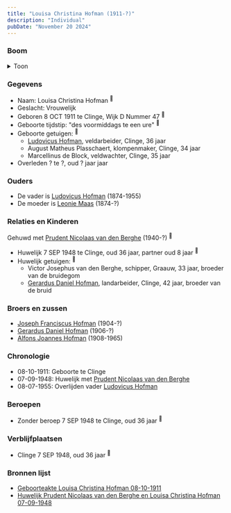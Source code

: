 ```yaml
---
title: "Louisa Christina Hofman (1911-?)"
description: "Individual"
pubDate: "November 20 2024"
---
```


### Boom
<details><summary>Toon</summary>

![test](https://www.plantuml.com/plantuml/svg/fPDDJnin48Rl_XKZEFI4j9jiDX-A0YHAQAi0KGjSezdraBNYjIFRInIX_FSEPDcWgcgfk5dlVFYPUUqB7z25gjJ2hvNPeCCICipNAsSh8oTMMmV1eV4S8XD4eIH1hbokwN2cSXDsK5APaVC7oGToPCDkG-9TrroZz_0i061idIHtLwXyRSZxuR14PKOZQ8kz45zWyNgL5uUAatabxPFAAmzVxME9vWJGmxSeQdLYWDDfUzQPZRdlywCYBVSm76IOxPQP3K7JO0Hn33Ut3n3tkWbSESHg-oxLhokjbsZaCdVM-ymo3zVquFlz7E9-fmCJhSoA6EoDXgnH1DU8_WYICiXiF6rFsty1IU1oyUF_ECxX_7ZpSB0bAPc60wqkNDvVCM7KUgMOHL7KI-5KgrKHTgIrtJB9NjHhEZkhCqIDUnJgIXPUGcagca5jfJp2f73A1sNmz-sdAJJ6_Nlu7jnExfYNtQWt-i7Xtt0MhfByAk16vLRpyk493R02OtAhWXgiRlIXHz5Feje5u1vpP28ZiVo49LtuELsyDEurZlIJFpkIDWRq4r537mLnmIZy8ty1)
</details>

### Gegevens
- Naam: Louisa Christina Hofman <sup><a href="../s00442/" style="text-decoration:none" title="Geboorteakte Louisa Christina Hofman 08-10-1911">:link:</a></sup>
- Geslacht: Vrouwelijk
- Geboren 8 OCT 1911 te Clinge, Wijk D Nummer 47 <sup><a href="../s00442/" style="text-decoration:none" title="Geboorteakte Louisa Christina Hofman 08-10-1911">:link:</a></sup>
- Geboorte tijdstip: "des voormiddags te een ure" <sup><a href="../s00442/" style="text-decoration:none" title="Geboorteakte Louisa Christina Hofman 08-10-1911">:link:</a></sup>
- Geboorte getuigen: <sup><a href="../s00442/" style="text-decoration:none" title="Geboorteakte Louisa Christina Hofman 08-10-1911">:link:</a></sup>
  - [Ludovicus Hofman](../i00251/), veldarbeider, Clinge, 36 jaar
  - August Matheus Plasschaert, klompenmaker, Clinge, 34 jaar
  - Marcellinus de Block, veldwachter, Clinge, 35 jaar
- Overleden ? te ?, oud ? jaar jaar 

### Ouders
- De vader is [Ludovicus Hofman](../i00251/) (1874-1955)
- De moeder is [Leonie Maas](../i00256/) (1874-?)

### Relaties en Kinderen

Gehuwd met [Prudent Nicolaas van den Berghe](../i00270/) (1940-?) <sup><a href="../s00446/" style="text-decoration:none" title="Huwelijk Prudent Nicolaas van den Berghe en Louisa Christina Hofman 07-09-1948 ">:link:</a></sup>
- Huwelijk 7 SEP 1948 te Clinge, oud 36 jaar, partner oud 8 jaar <sup><a href="../s00446/" style="text-decoration:none" title="Huwelijk Prudent Nicolaas van den Berghe en Louisa Christina Hofman 07-09-1948 ">:link:</a></sup>
- Huwelijk getuigen:  <sup><a href="../s00446/" style="text-decoration:none" title="Huwelijk Prudent Nicolaas van den Berghe en Louisa Christina Hofman 07-09-1948 ">:link:</a></sup>
  - Victor Josephus van den Berghe, schipper, Graauw, 33 jaar, broeder van de bruidegom
  - [Gerardus Daniel Hofman](../i00264/), landarbeider, Clinge, 42 jaar, broeder van de bruid

### Broers en zussen
- [Joseph Franciscus Hofman](../i00263/) (1904-?)
- [Gerardus Daniel Hofman](../i00264/) (1906-?)
- [Alfons Joannes Hofman](../i00265/) (1908-1965)

### Chronologie
- 08-10-1911: Geboorte te Clinge
- 07-09-1948: Huwelijk met [Prudent Nicolaas van den Berghe](../i00270/)
- 08-07-1955: Overlijden vader [Ludovicus Hofman](../i00251/)

### Beroepen
- Zonder beroep 7 SEP 1948 te Clinge, oud 36 jaar <sup><a href="../s00446/" style="text-decoration:none" title="Huwelijk Prudent Nicolaas van den Berghe en Louisa Christina Hofman 07-09-1948 ">:link:</a></sup>

### Verblijfplaatsen
- Clinge  7 SEP 1948, oud 36 jaar  <sup><a href="../s00446/" style="text-decoration:none" title="Huwelijk Prudent Nicolaas van den Berghe en Louisa Christina Hofman 07-09-1948 ">:link:</a></sup>

### Bronnen lijst
- [Geboorteakte Louisa Christina Hofman 08-10-1911](../s00442/)
- [Huwelijk Prudent Nicolaas van den Berghe en Louisa Christina Hofman 07-09-1948 ](../s00446/)